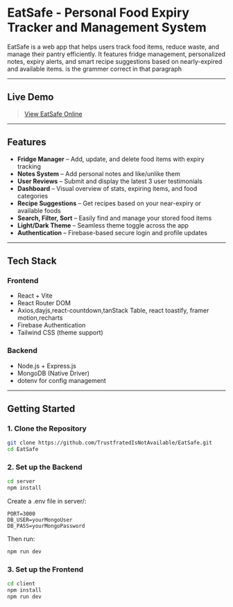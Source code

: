 # EatSafe - Personal Food Expiry Tracker and Management System

EatSafe is a web app that helps users track food items, reduce waste, and manage their pantry efficiently. It features fridge management, personalized notes, expiry alerts, and smart recipe suggestions based on nearly-expired and available items. is the grammer correct in that paragraph

---

## Live Demo

> [View EatSafe Online](https://eatsafe-7744e.web.app/)

---

## Features

- **Fridge Manager** – Add, update, and delete food items with expiry tracking
- **Notes System** – Add personal notes and like/unlike them
- **User Reviews** – Submit and display the latest 3 user testimonials
- **Dashboard** – Visual overview of stats, expiring items, and food categories
- **Recipe Suggestions** – Get recipes based on your near-expiry or available foods
- **Search, Filter, Sort** – Easily find and manage your stored food items
- **Light/Dark Theme** – Seamless theme toggle across the app
- **Authentication** – Firebase-based secure login and profile updates

---

## Tech Stack

### Frontend

- React + Vite
- React Router DOM
- Axios,dayjs,react-countdown,tanStack Table, react toastify, framer motion,recharts
- Firebase Authentication
- Tailwind CSS (theme support)

### Backend

- Node.js + Express.js
- MongoDB (Native Driver)
- dotenv for config management

---

## Getting Started

### 1. Clone the Repository

```bash
git clone https://github.com/TrustfratedIsNotAvailable/EatSafe.git
cd EatSafe
```

### 2. Set up the Backend

```bash
cd server
npm install
```

Create a .env file in server/:

```env
PORT=3000
DB_USER=yourMongoUser
DB_PASS=yourMongoPassword
```

Then run:

```bash
npm run dev
```

### 3. Set up the Frontend

```bash
cd client
npm install
npm run dev
```


